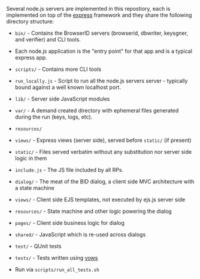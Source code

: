 <!-- This Source Code Form is subject to the terms of the Mozilla Public
   - License, v. 2.0. If a copy of the MPL was not distributed with this
   - file, You can obtain one at http://mozilla.org/MPL/2.0/. -->

Several node.js servers are implemented in this repostiory, each is
implemented on top of the [express](http://expressjs.com) framework
and they share the following directory structure:

* `bin/` - Contains the BrowserID servers (browserid,  dbwriter, keysgner, and verifier) and CLI tools.

 * Each node.js application is the "entry point" for that app and is a typical express app.

* `scripts/` - Contains more CLI tools

 * `run_locally.js` - Script to run all the node.js servers server - typically bound
    against a well known localhost port.

* `lib/` - Server side JavaScript modules

* `var/` - A demand created directory with ephemeral files generated
            during the run (keys, logs, etc).

* `resources/`

 * `views/` - Express views (server side), served before `static/` (if present)

 * `static/` - Files served verbatim without any substitution nor server
            side logic in them

  * `include.js` - The JS file included by all RPs.

  * `dialog/` - The meat of the BID dialog, a client side MVC architecture with a state machine

   * `views/` - Client side EJS templates, not executed by ejs.js server side

   * `resources/` - State machine and other logic powering the dialog

  * `pages/` - Client side business logic for dialog

  * `shared/` - JavaScript which is re-used across dialogs

  * `test/` - QUnit tests

* `tests/` - Tests written using [vows](http://vowsjs.org)

 * Run via `scripts/run_all_tests.sh`
